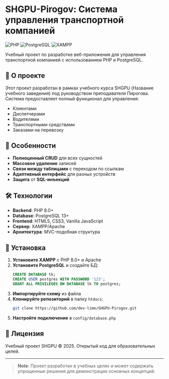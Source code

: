 # SHGPU-Pirogov: Система управления транспортной компанией

![PHP](https://img.shields.io/badge/PHP-8.0+-777BB4?logo=php&logoColor=white)
![PostgreSQL](https://img.shields.io/badge/PostgreSQL-13+-4169E1?logo=postgresql&logoColor=white)
![XAMPP](https://img.shields.io/badge/XAMPP-7.4+-FB7A24?logo=xampp&logoColor=white)

Учебный проект по разработке веб-приложения для управления транспортной компанией с использованием PHP и PostgreSQL.

## 📌 О проекте

Этот проект разработан в рамках учебного курса SHGPU (Название учебного заведения) под руководством преподавателя Пирогова. Система предоставляет полный функционал для управления:

- Клиентами
- Диспетчерами
- Водителями
- Транспортными средствами
- Заказами на перевозку

## 🌟 Особенности

- **Полноценный CRUD** для всех сущностей
- **Массовое удаление** записей
- **Связи между таблицами** с переходом по ссылкам
- **Адаптивный интерфейс** для разных устройств
- **Защита** от **SQL-инъекций**

## 🛠 Технологии

- **Backend**: PHP 8.0+
- **Database**: PostgreSQL 13+
- **Frontend**: HTML5, CSS3, Vanilla JavaScript
- **Сервер**: XAMPP/Apache
- **Архитектура**: MVC-подобная структура

## 🚀 Установка

1. **Установите XAMPP** с PHP 8.0+ и Apache
2. **Установите PostgreSQL** и создайте БД:
   ```sql
   CREATE DATABASE tk;
   CREATE USER postgres WITH PASSWORD '123';
   GRANT ALL PRIVILEGES ON DATABASE tk TO postgres;
   ```
3. **Импортируйте схему** из файла
4. **Клонируйте репозиторий** в папку `htdocs`:
   ```bash
   git clone https://github.com/dev-lime/SHGPU-Pirogov.git
   ```
5. **Настройте подключение** в `config/database.php`

## 📄 Лицензия

Учебный проект SHGPU © 2025. Открытый код для образовательных целей.

---

> **Note**: Проект разработан в учебных целях и может содержать упрощенные решения для демонстрации основных концепций.
